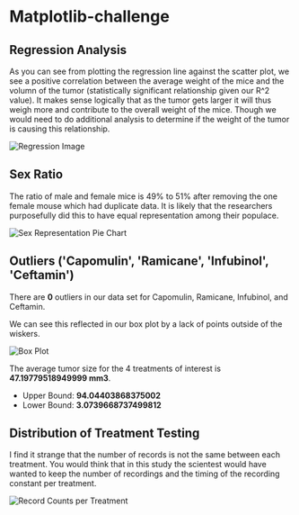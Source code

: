 # Matplotlib-challenge

## Regression Analysis

As you can see from plotting the regression line against the scatter plot, we see a positive correlation between the average weight of the mice and the volumn of the tumor (statistically significant relationship given our R^2 value). It makes sense logically that as the tumor gets larger it will thus weigh more and contribute to the overall weight of the mice. Though we would need to do additional analysis to determine if the weight of the tumor is causing this relationship.

![Regression Image](https://wustl.bootcampcontent.com/AEmily96/matplotlib-challenge/blob/master/Resources/RegressionLine.JPG)

## Sex Ratio

The ratio of male and female mice is 49% to 51% after removing the one female mouse which had duplicate data. It is likely that the researchers purposefully did this to have equal representation among their populace.

![Sex Representation Pie Chart](https://wustl.bootcampcontent.com/AEmily96/matplotlib-challenge/blob/master/Resources/GenderRepresentation.JPG)

## Outliers ('Capomulin', 'Ramicane', 'Infubinol', 'Ceftamin')

There are **0** outliers in our data set for Capomulin, Ramicane, Infubinol, and Ceftamin.

We can see this reflected in our box plot by a lack of points outside of the wiskers.

![Box Plot](https://wustl.bootcampcontent.com/AEmily96/matplotlib-challenge/blob/master/Resources/BoxPlot.JPG)

The average tumor size for the 4 treatments of interest is **47.19779518949999 mm3**.
* Upper Bound: **94.04403868375002** 	 
* Lower Bound: **3.0739668737499812**

## Distribution of Treatment Testing
I find it strange that the number of records is not the same between each treatment. You would think that in this study the scientest would have wanted to keep the number of recordings and the timing of the recording constant per treatment.

![Record Counts per Treatment](https://wustl.bootcampcontent.com/AEmily96/matplotlib-challenge/blob/master/Resources/RecordCounts.JPG)

